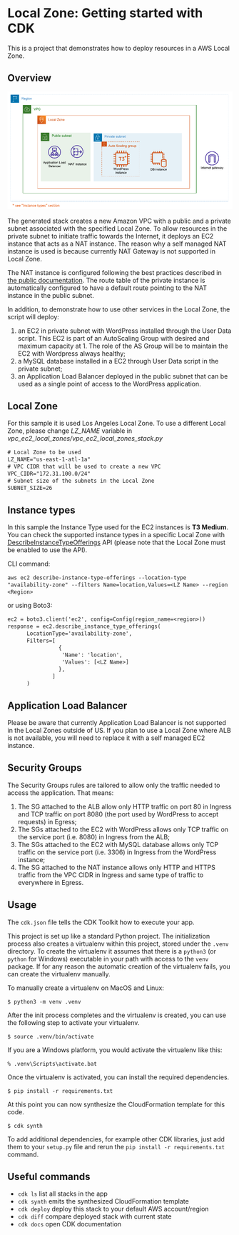 
# Local Zone: Getting started with CDK

This is a project that demonstrates how to deploy resources in a AWS Local Zone.

## Overview 

![alt text](./architecture.png "AWS Local Zone with CDK")

The generated stack creates a new Amazon VPC with a public and a private subnet associated with the specified Local Zone. 
To allow resources in the private subnet to initiate traffic towards the Internet, it deploys an EC2 instance that acts as a NAT instance. The reason why a self managed NAT instance is used is because currently NAT Gateway is not supported in Local Zone. 

The NAT instance is configured following the best practices described in [the public documentation](https://docs.aws.amazon.com/vpc/latest/userguide/VPC_NAT_Instance.html#basics). The route table of the private instance is automatically configured to have a default route pointing to the NAT instance in the public subnet.

In addition, to demonstrate how to use other services in the Local Zone, the script will deploy:

1. an EC2 in private subnet with WordPress installed through the User Data script. This EC2 is part of an AutoScaling Group with desired and maximum capacity at 1. The role of the AS Group will be to maintain the EC2 with Wordpress always healthy; 
2. a MySQL database installed in a EC2 through User Data script in the private subnet;
3. an Application Load Balancer deployed in the public subnet that can be used as a single point of access to the WordPress application.

## Local Zone 

For this sample it is used Los Angeles Local Zone. 
To use a different Local Zone, please change *LZ_NAME* variable in *vpc_ec2_local_zones/vpc_ec2_local_zones_stack.py*

```
# Local Zone to be used
LZ_NAME="us-east-1-atl-1a"
# VPC CIDR that will be used to create a new VPC
VPC_CIDR="172.31.100.0/24"
# Subnet size of the subnets in the Local Zone
SUBNET_SIZE=26
```

## Instance types

In this sample the Instance Type used for the EC2 instances is **T3 Medium**. 
You can check the supported instance types in a specific Local Zone with [DescribeInstanceTypeOfferings](https://docs.aws.amazon.com/AWSEC2/latest/APIReference/API_DescribeInstanceTypeOfferings.html) API (please note that the Local Zone must be enabled to use the API).

CLI command: 
```
aws ec2 describe-instance-type-offerings --location-type "availability-zone" --filters Name=location,Values=<LZ Name> --region <Region>
```

or using Boto3: 
```
ec2 = boto3.client('ec2', config=Config(region_name=<region>))
response = ec2.describe_instance_type_offerings(
      LocationType='availability-zone',
      Filters=[
                {
                 'Name': 'location',
                 'Values': [<LZ Name>]
                },
              ]
      )
```

## Application Load Balancer

Please be aware that currently Application Load Balancer is not supported in the Local Zones outside of US. If you plan to use a Local Zone where ALB is not available, you will need to replace it with a self managed EC2 instance. 

## Security Groups

The Security Groups rules are tailored to allow only the traffic needed to access the application. That means:

1. The SG attached to the ALB allow only HTTP traffic on port 80 in Ingress and TCP traffic on port 8080 (the port used by WordPress to accept requests) in Egress;
2. The SGs attached to the EC2 with WordPress allows only TCP traffic on the service port (i.e. 8080) in Ingress from the ALB;
3. The SGs attached to the EC2 with MySQL database allows only TCP traffic on the service port (i.e. 3306) in Ingress from the WordPress instance;
4. The SG attached to the NAT instance allows only HTTP and HTTPS traffic from the VPC CIDR in Ingress and same type of traffic to everywhere in Egress. 

## Usage

The `cdk.json` file tells the CDK Toolkit how to execute your app.

This project is set up like a standard Python project.  The initialization
process also creates a virtualenv within this project, stored under the `.venv`
directory.  To create the virtualenv it assumes that there is a `python3`
(or `python` for Windows) executable in your path with access to the `venv`
package. If for any reason the automatic creation of the virtualenv fails,
you can create the virtualenv manually.

To manually create a virtualenv on MacOS and Linux:

```
$ python3 -m venv .venv
```

After the init process completes and the virtualenv is created, you can use the following
step to activate your virtualenv.

```
$ source .venv/bin/activate
```

If you are a Windows platform, you would activate the virtualenv like this:

```
% .venv\Scripts\activate.bat
```

Once the virtualenv is activated, you can install the required dependencies.

```
$ pip install -r requirements.txt
```

At this point you can now synthesize the CloudFormation template for this code.

```
$ cdk synth
```

To add additional dependencies, for example other CDK libraries, just add
them to your `setup.py` file and rerun the `pip install -r requirements.txt`
command.

## Useful commands

 * `cdk ls`          list all stacks in the app
 * `cdk synth`       emits the synthesized CloudFormation template
 * `cdk deploy`      deploy this stack to your default AWS account/region
 * `cdk diff`        compare deployed stack with current state
 * `cdk docs`        open CDK documentation
